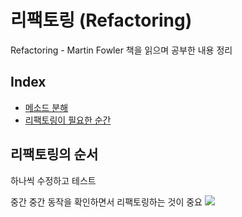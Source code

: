 # 리팩토링 (Refactoring)
Refactoring - Martin Fowler 책을 읽으며 공부한 내용 정리

## Index
- [메소드 분해](MethodDecomposition.md)
- [리팩토링이 필요한 순간](NeedRefactoring.md)

## 리팩토링의 순서
하나씩 수정하고 테스트

중간 중간 동작을 확인하면서 리팩토링하는 것이 중요
<img src="https://github.com/user-attachments/assets/1ed37ea1-155b-4496-a0d2-ec2fa103ca3d" />